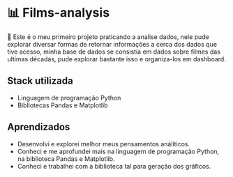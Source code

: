 # :bar_chart: Films-analysis
🔹 Este é o meu primeiro projeto praticando a analise dados, nele pude explorar diversar formas de retornar informações a cerca dos dados que tive acesso, minha base de dados se consistia em dados sobre filmes das ultimas décadas, pude explorar bastante isso e organiza-los em dashboard. 

## Stack utilizada
 - Linguagem de programação Python
 - Bibliotecas Pandas e Matplotlib

## Aprendizados
 - Desenvolvi e explorei melhor meus pensamentos análiticos.
 - Conheci e me aprofundei mais na linguagem de programação Python, na biblioteca Pandas e Matplotlib.
 - Conheci e trabalhei com a biblioteca tal para geração dos gráficos.
